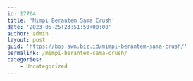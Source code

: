 ```yaml
---
id: 17764
title: 'Mimpi Berantem Sama Crush'
date: '2023-05-25T23:51:50+00:00'
author: admin
layout: post
guid: 'https://bos.awn.biz.id/mimpi-berantem-sama-crush/'
permalink: /mimpi-berantem-sama-crush/
categories:
    - Uncategorized
---
```


